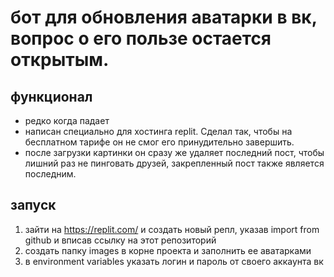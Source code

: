 # бот для обновления аватарки в вк, вопрос о его пользе остается открытым.

## функционал
- редко когда падает
- написан специально для хостинга replit. Сделал так, чтобы на бесплатном тарифе он не смог его принудительно завершить.
- после загрузки картинки он сразу же удаляет последний пост, чтобы лишний раз не пинговать друзей, закрепленный пост также является последним.

## запуск
1) зайти на https://replit.com/ и создать новый репл, указав import from github и вписав ссылку на этот репозиторий 
2) создать папку images в корне проекта и заполнить ее аватарками 
3) в environment variables указать логин и пароль от своего аккаунта вк